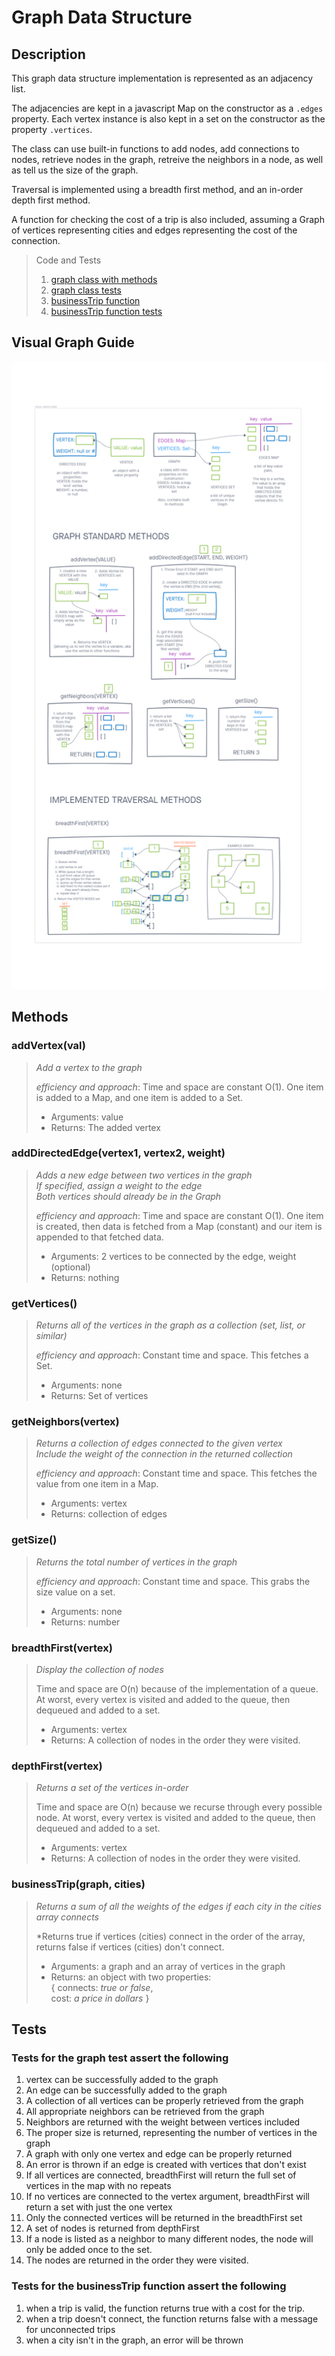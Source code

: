 # Graph Data Structure

## Description

This graph data structure implementation is represented as an adjacency list.  

The adjacencies are kept in a javascript Map on the constructor as a `.edges` property.  Each vertex instance is also kept in a set on the constructor as the property `.vertices`.  

The class can use built-in functions to add nodes, add connections to nodes, retrieve nodes in the graph, retreive the neighbors in a node, as well as tell us the size of the graph.

Traversal is implemented using a breadth first method, and an in-order depth first method.

A function for checking the cost of a trip is also included, assuming a Graph of vertices representing cities and edges representing the cost of the connection.

>Code and Tests
>
> 1. [graph class with methods](./graph.js)
> 2. [graph class tests](./__tests__/graph.test.js)  
> 3. [businessTrip function](./businessTrip.js)  
> 4. [businessTrip function tests](./__tests__/businessTrip.test.js)  

## Visual Graph Guide

![Visual Graph Guide](./img/graphGuide.png)

## Methods

### **addVertex(val)**

> *Add a vertex to the graph*
>
> *efficiency and approach*: Time and space are constant O(1).  One item is added to a Map, and one item is added to a Set.
>
> - Arguments: value
> - Returns: The added vertex

### **addDirectedEdge(vertex1, vertex2, weight)**

> *Adds a new edge between two vertices in the graph*  
> *If specified, assign a weight to the edge*  
> *Both vertices should already be in the Graph*
>
> *efficiency and approach*: Time and space are constant O(1).  One item is created, then data is fetched from a Map (constant) and our item is appended to that fetched data.
>
> - Arguments: 2 vertices to be connected by the edge, weight (optional)
> - Returns: nothing

### **getVertices()**

> *Returns all of the vertices in the graph as a collection (set, list, or similar)*
>
> *efficiency and approach*: Constant time and space.  This fetches a Set.
>
> - Arguments: none
> - Returns: Set of vertices

### **getNeighbors(vertex)**

> *Returns a collection of edges connected to the given vertex*  
> *Include the weight of the connection in the returned collection*
>
> *efficiency and approach*: Constant time and space.  This fetches the value from one item in a Map.
>
> - Arguments: vertex
> - Returns: collection of edges

### **getSize()**

> *Returns the total number of vertices in the graph*
>
> *efficiency and approach*: Constant time and space.  This grabs the size value on a set.
>
> - Arguments: none
> - Returns: number

### **breadthFirst(vertex)**

> *Display the collection of nodes*
>
> Time and space are O(n) because of the implementation of a queue.  At worst, every vertex is visited and added to the queue, then dequeued and added to a set.
>
> - Arguments: vertex
> - Returns: A collection of nodes in the order they were visited.

### **depthFirst(vertex)**

> *Returns a set of the vertices in-order*
>
> Time and space are O(n) because we recurse through every possible node.  At worst, every vertex is visited and added to the queue, then dequeued and added to a set.
>
> - Arguments: vertex
> - Returns: A collection of nodes in the order they were visited.

### **businessTrip(graph, cities)**

> *Returns a sum of all the weights of the edges if each city in the cities array connects*
>
> *Returns true if vertices (cities) connect in the order of the array, returns false if vertices (cities) don't connect.
>
> - Arguments: a graph and an array of vertices in the graph
> - Returns: an object with two properties:  
> { connects: *true or false*,  
>  cost: *a price in dollars* }  

## Tests

### Tests for the graph test assert the following

1. vertex can be successfully added to the graph
2. An edge can be successfully added to the graph
3. A collection of all vertices can be properly retrieved from the graph
4. All appropriate neighbors can be retrieved from the graph
5. Neighbors are returned with the weight between vertices included
6. The proper size is returned, representing the number of vertices in the graph
7. A graph with only one vertex and edge can be properly returned
8. An error is thrown if an edge is created with vertices that don't exist
9. If all vertices are connected, breadthFirst will return the full set of vertices in the map with no repeats
10. If no vertices are connected to the vertex argument, breadthFirst will return a set with just the one vertex
11. Only the connected vertices will be returned in the breadthFirst set
12. A set of nodes is returned from depthFirst
13. If a node is listed as a neighbor to many different nodes, the node will only be added once to the set.
14. The nodes are returned in the order they were visited.

### Tests for the businessTrip function assert the following

1. when a trip is valid, the function returns true with a cost for the trip.
2. when a trip doesn't connect, the function returns false with a message for unconnected trips
3. when a city isn't in the graph, an error will be thrown
